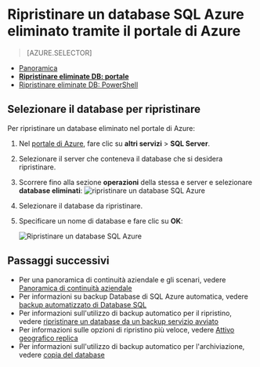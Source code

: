 <properties
    pageTitle="Ripristinare un database SQL Azure eliminato (portal Azure) | Microsoft Azure"
    description="Ripristinare un database SQL Azure eliminato (portal Azure)."
    services="sql-database"
    documentationCenter=""
    authors="stevestein"
    manager="jhubbard"
    editor=""/>

<tags
    ms.service="sql-database"
    ms.devlang="NA"
    ms.date="10/12/2016"
    ms.author="sstein"
    ms.workload="NA"
    ms.topic="article"
    ms.tgt_pltfrm="NA"/>


# <a name="restore-a-deleted-azure-sql-database-using-the-azure-portal"></a>Ripristinare un database SQL Azure eliminato tramite il portale di Azure

> [AZURE.SELECTOR]
- [Panoramica](sql-database-recovery-using-backups.md)
- [**Ripristinare eliminate DB: portale**](sql-database-restore-deleted-database-portal.md)
- [Ripristinare eliminate DB: PowerShell](sql-database-restore-deleted-database-powershell.md)

## <a name="select-the-database-to-restore"></a>Selezionare il database per ripristinare 

Per ripristinare un database eliminato nel portale di Azure:

1.  Nel [portale di Azure](https://portal.azure.com), fare clic su **altri servizi** > **SQL Server**.
3.  Selezionare il server che conteneva il database che si desidera ripristinare.
4.  Scorrere fino alla sezione **operazioni** della stessa e server e selezionare **database eliminati**: ![ripristinare un database SQL Azure](./media/sql-database-restore-deleted-database-portal/restore-deleted-trashbin.png)
5.  Selezionare il database da ripristinare.
6.  Specificare un nome di database e fare clic su **OK**:

    ![Ripristinare un database SQL Azure](./media/sql-database-restore-deleted-database-portal/restore-deleted.png)


## <a name="next-steps"></a>Passaggi successivi

- Per una panoramica di continuità aziendale e gli scenari, vedere [Panoramica di continuità aziendale](sql-database-business-continuity.md)
- Per informazioni su backup Database di SQL Azure automatica, vedere [backup automatizzato di Database SQL](sql-database-automated-backups.md)
- Per informazioni sull'utilizzo di backup automatico per il ripristino, vedere [ripristinare un database da un backup servizio avviato](sql-database-recovery-using-backups.md)
- Per informazioni sulle opzioni di ripristino più veloce, vedere [Attivo geografico replica](sql-database-geo-replication-overview.md)  
- Per informazioni sull'utilizzo di backup automatico per l'archiviazione, vedere [copia del database](sql-database-copy.md)
